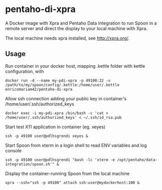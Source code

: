# pentaho-di-xpra #

A Docker image with Xpra and Pentaho Data Integration to run Spoon in a remote server and direct the display to your local machine with Xpra.

The local machine needs xpra installed, see http://xpra.org/.

## Usage ##

Run container in your docker host, mapping .kettle folder with kettle configuration, with

    docker run -d --name my-pdi-xpra -p 49100:22 -v /path/to/my/spoon/config/.kettle:/home/user/.kettle enricomariam42/pentaho-di-xpra

Allow ssh connection adding your public key in container's /home/user/.ssh/authorized_keys

    docker exec -i my-pdi-xpra /bin/bash -c 'cat > /home/user/.ssh/authorized_keys' < ~/.ssh/id_rsa.pub

Start test X11 application in container (eg. xeyes)

    ssh -p 49100 user@pdlhsgrendi xeyes &

Start Spoon from xterm in a login shell to read ENV variables and log console

    ssh -p 49100 user@pdlhsgrendi "bash -lc 'xterm -e /opt/pentaho/data-integration/spoon.sh'" &

Display the container-running Spoon from the local machine

    xpra --ssh="ssh -p 49100" attach ssh:user@mydockerhost:100 &

